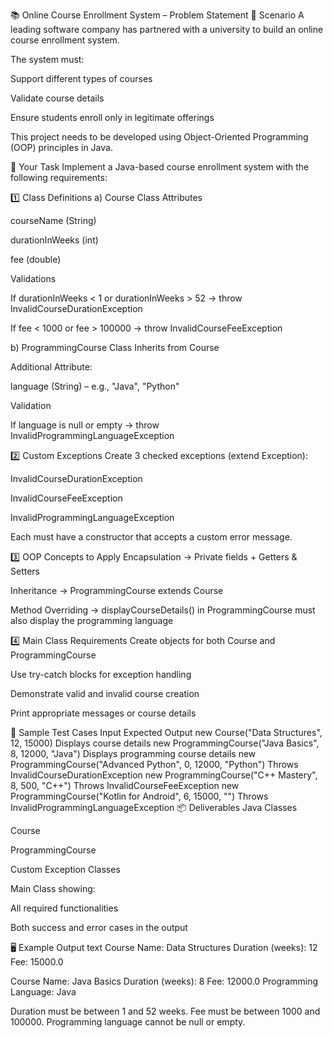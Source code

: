 📚 Online Course Enrollment System – Problem Statement
📖 Scenario
A leading software company has partnered with a university to build an online course enrollment system.

The system must:

Support different types of courses

Validate course details

Ensure students enroll only in legitimate offerings

This project needs to be developed using Object-Oriented Programming (OOP) principles in Java.

🎯 Your Task
Implement a Java-based course enrollment system with the following requirements:

1️⃣ Class Definitions
a) Course Class
Attributes

courseName (String)

durationInWeeks (int)

fee (double)

Validations

If durationInWeeks < 1 or durationInWeeks > 52 → throw InvalidCourseDurationException

If fee < 1000 or fee > 100000 → throw InvalidCourseFeeException

b) ProgrammingCourse Class
Inherits from Course

Additional Attribute:

language (String) – e.g., "Java", "Python"

Validation

If language is null or empty → throw InvalidProgrammingLanguageException

2️⃣ Custom Exceptions
Create 3 checked exceptions (extend Exception):

InvalidCourseDurationException

InvalidCourseFeeException

InvalidProgrammingLanguageException

Each must have a constructor that accepts a custom error message.

3️⃣ OOP Concepts to Apply
Encapsulation → Private fields + Getters & Setters

Inheritance → ProgrammingCourse extends Course

Method Overriding → displayCourseDetails() in ProgrammingCourse must also display the programming language

4️⃣ Main Class Requirements
Create objects for both Course and ProgrammingCourse

Use try-catch blocks for exception handling

Demonstrate valid and invalid course creation

Print appropriate messages or course details

🧪 Sample Test Cases
Input	Expected Output
new Course("Data Structures", 12, 15000)	Displays course details
new ProgrammingCourse("Java Basics", 8, 12000, "Java")	Displays programming course details
new ProgrammingCourse("Advanced Python", 0, 12000, "Python")	Throws InvalidCourseDurationException
new ProgrammingCourse("C++ Mastery", 8, 500, "C++")	Throws InvalidCourseFeeException
new ProgrammingCourse("Kotlin for Android", 6, 15000, "")	Throws InvalidProgrammingLanguageException
📦 Deliverables
Java Classes

Course

ProgrammingCourse

Custom Exception Classes

Main Class showing:

All required functionalities

Both success and error cases in the output

🖥 Example Output
text
Course Name: Data Structures
Duration (weeks): 12
Fee: 15000.0

Course Name: Java Basics
Duration (weeks): 8
Fee: 12000.0
Programming Language: Java

Duration must be between 1 and 52 weeks.
Fee must be between 1000 and 100000.
Programming language cannot be null or empty.

